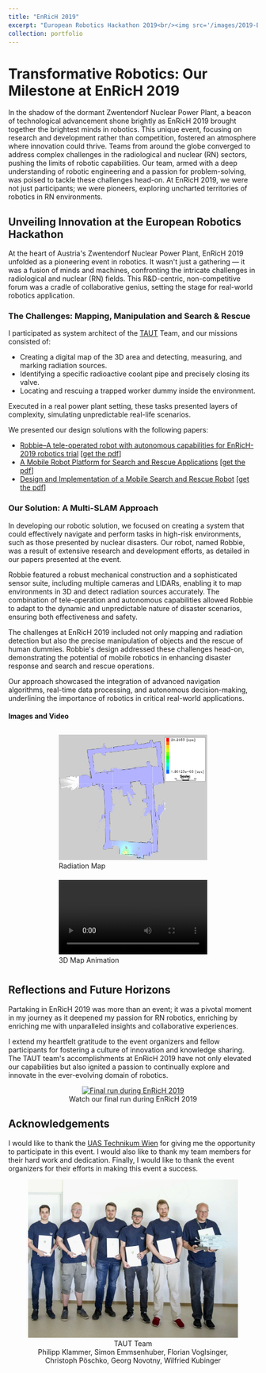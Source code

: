 ```yaml
---
title: "EnRicH 2019"
excerpt: "European Robotics Hackathon 2019<br/><img src='/images/2019-EnRicH/Robot.jpeg'>"
collection: portfolio
---
```


# Transformative Robotics: Our Milestone at EnRicH 2019
In the shadow of the dormant Zwentendorf Nuclear Power Plant, a beacon of technological advancement shone brightly as EnRicH 2019 brought together the brightest minds in robotics. This unique event, focusing on research and development rather than competition, fostered an atmosphere where innovation could thrive. Teams from around the globe converged to address complex challenges in the radiological and nuclear (RN) sectors, pushing the limits of robotic capabilities. Our team, armed with a deep understanding of robotic engineering and a passion for problem-solving, was poised to tackle these challenges head-on. At EnRicH 2019, we were not just participants; we were pioneers, exploring uncharted territories of robotics in RN environments.

## Unveiling Innovation at the European Robotics Hackathon

At the heart of Austria's Zwentendorf Nuclear Power Plant, EnRicH 2019 unfolded as a pioneering event in robotics. It wasn't just a gathering — it was a fusion of minds and machines, confronting the intricate challenges in radiological and nuclear (RN) fields. This R&D-centric, non-competitive forum was a cradle of collaborative genius, setting the stage for real-world robotics application.

### The Challenges: Mapping, Manipulation and Search & Rescue

I participated as system architect of the [TAUT](https://enrich-2019.european-robotics.eu/documents/ENRICH_TeamInformation-TeamAustrianTechnology.pdf) Team, and our missions consisted of:

- Creating a digital map of the 3D area and detecting, measuring, and marking radiation sources.
- Identifying a specific radioactive coolant pipe and precisely closing its valve.
- Locating and rescuing a trapped worker dummy inside the environment.

Executed in a real power plant setting, these tasks presented layers of complexity, simulating unpredictable real-life scenarios.

We presented our design solutions with the following papers:

- [Robbie–A tele-operated robot with autonomous capabilities for EnRicH-2019 robotics trial](https://doi.org/10.3217/978-3-85125-663-5-22) [[get the pdf](files/paper/Robbie–A_tele_operated_Robot_With_Autonomous_Capabilities_for_EnRicH-2019robotics_trial.pdf)]
- [A Mobile Robot Platform for Search and Rescue Applications](https://doi.org/10.2507/30th.daaam.proceedings.131) [[get the pdf](files/paper/A_Mobile_Robot_Platform_For_Search_And_Rescue_Applications.pdf)]
- [Design and Implementation of a Mobile Search and Rescue Robot](https://doi.org/10.3217/978-3-85125-752-6-06) [[get the pdf](files/paper/Design_and_Implementation_of_a_Mobile_Search_and_Rescue_Robot.pdf)]

### Our Solution: A Multi-SLAM Approach

In developing our robotic solution, we focused on creating a system that could effectively navigate and perform tasks in high-risk environments, such as those presented by nuclear disasters. Our robot, named Robbie, was a result of extensive research and development efforts, as detailed in our papers presented at the event.

Robbie featured a robust mechanical construction and a sophisticated sensor suite, including multiple cameras and LIDARs, enabling it to map environments in 3D and detect radiation sources accurately. The combination of tele-operation and autonomous capabilities allowed Robbie to adapt to the dynamic and unpredictable nature of disaster scenarios, ensuring both effectiveness and safety.

The challenges at EnRicH 2019 included not only mapping and radiation detection but also the precise manipulation of objects and the rescue of human dummies. Robbie's design addressed these challenges head-on, demonstrating the potential of mobile robotics in enhancing disaster response and search and rescue operations.

Our approach showcased the integration of advanced navigation algorithms, real-time data processing, and autonomous decision-making, underlining the importance of robotics in critical real-world applications.



#### Images and Video

<div style="display: flex; justify-content: center; align-items: center; flex-wrap: wrap;">
    <figure style="margin: 10px;">
        <img src="/images/2019-EnRicH/RN_map.png" alt="Radiation Map" width="300">
        <figcaption>Radiation Map</figcaption>
    </figure>
    <figure style="margin: 10px;">
        <video width="300" type="video/mp4" controls autoplay loop>
            <source src="/images/2019-EnRicH/EnRicH_Animation.mp4">
            Your browser does not support the video tag.
        </video>
        <figcaption>3D Map Animation</figcaption>
    </figure>
</div>


## Reflections and Future Horizons

Partaking in EnRicH 2019 was more than an event; it was a pivotal moment in my journey as it deepened my passion for RN robotics, enriching by enriching me with unparalleled insights and collaborative experiences.

I extend my heartfelt gratitude to the event organizers and fellow participants for fostering a culture of innovation and knowledge sharing. The TAUT team's accomplishments at EnRicH 2019 have not only elevated our capabilities but also ignited a passion to continually explore and innovate in the ever-evolving domain of robotics.

<figure style="text-align: center;">
    <a href="https://www.youtube.com/watch?v=cnfHuzYfWW0" target="_blank">
        <img src="https://img.youtube.com/vi/cnfHuzYfWW0/maxresdefault.jpg" width="800" alt="Final run during EnRicH 2019">
    </a>
    <figcaption>Watch our final run during EnRicH 2019</figcaption>
</figure>


## Acknowledgements
I would like to thank the [UAS Technikum Wien](https://www.technikum-wien.at/en/) for giving me the opportunity to participate in this event. I would also like to thank my team members for their hard work and dedication. Finally, I would like to thank the event organizers for their efforts in making this event a success.

<figure>
    <center>
        <a href="https://www.flickr.com/photos/europeanrobotics/49103512828/in/album-72157711884747061/">
            <img src="/images/2019-EnRicH/TAUT.jpg" width="512" alt="EnRicH2019-TAUT"/>
        </a>
        <figcaption>TAUT Team</figcaption>
        <figcaption>Philipp Klammer, Simon Emmsenhuber, Florian Voglsinger, Christoph Pöschko, Georg Novotny, Wilfried Kubinger</figcaption>
    </center>
</figure>